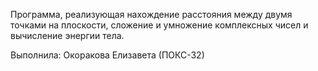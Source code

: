 Программа, реализующая нахождение расстояния между двумя точками на плоскости, сложение и умножение комплексных чисел и вычисление энергии тела.

Выполнила: Окоракова Елизавета (ПОКС-32)
